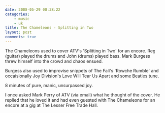 ```yaml
---
date: 2008-05-29 00:38:22
categories:
    - music
    - uk
title: The Chameleons - Splitting in Two
layout: post
comments: true
---
```

The Chameleons used to cover ATV's 'Splitting in Two' for an encore. Reg
(guitar) played the drums and John (drums) played bass. Mark Burgess
threw himself into the crowd and chaos ensued.

Burgess also used to improvise snippets of The Fall's 'Rowche Rumble'
and occaisionally Joy Division's Love Will Tear Us Apart and some
Beatles tune.

8 minutes of pure, manic, unsurpassed joy.

I once asked Mark Perry of ATV (via email) what he thought of the cover.
He replied that he loved it and had even guested with The Chameleons for
an encore at a gig at The Lesser Free Trade Hall.
